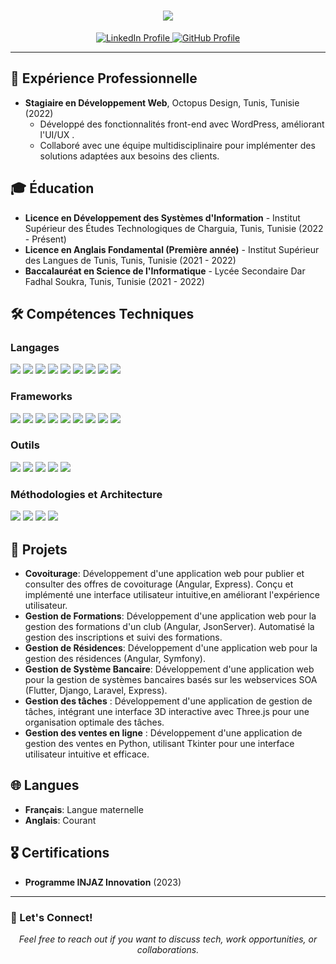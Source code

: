 <h1 align="center">
    <img src="https://readme-typing-svg.herokuapp.com/?font=Righteous&size=35&center=true&vCenter=true&width=500&height=70&duration=4000&color=FF69B4&lines=Bonjour+à+Tous!+👋;+Je+suis+Dhouha+Belakhel!" />
</h1>

<p align="center">
    <a href="https://linkedin.com/in/dhouha-belakhel">
        <img src="https://img.shields.io/badge/LinkedIn-Dhouha%20Belakhel-blue?logo=linkedin&style=flat-square" alt="LinkedIn Profile" />
    </a>
    <a href="https://github.com/dhouhabelakhel">
        <img src="https://img.shields.io/badge/GitHub-dhouhabelakhel-000?logo=github&style=flat-square" alt="GitHub Profile" />
    </a>
</p>

---

## 💼 Expérience Professionnelle
- **Stagiaire en Développement Web**, Octopus Design, Tunis, Tunisie (2022)
    - Développé des fonctionnalités front-end avec WordPress, améliorant l'UI/UX .
    - Collaboré avec une équipe multidisciplinaire pour implémenter des solutions adaptées aux besoins des clients.

## 🎓 Éducation
- **Licence en Développement des Systèmes d'Information** - Institut Supérieur des Études Technologiques de Charguia, Tunis, Tunisie (2022 - Présent)
- **Licence en Anglais Fondamental (Première année)** - Institut Supérieur des Langues de Tunis, Tunis, Tunisie (2021 - 2022)
- **Baccalauréat en Science de l'Informatique** - Lycée Secondaire Dar Fadhal Soukra, Tunis, Tunisie (2021 - 2022)

## 🛠️ Compétences Techniques

### Langages
<p>
    <img src="https://img.shields.io/badge/Java-ED8B00?style=for-the-badge&logo=java&logoColor=white" />
    <img src="https://img.shields.io/badge/JavaScript-F7DF1E?style=for-the-badge&logo=javascript&logoColor=black" />
    <img src="https://img.shields.io/badge/TypeScript-007ACC?style=for-the-badge&logo=typescript&logoColor=white" />
    <img src="https://img.shields.io/badge/Dart-0175C2?style=for-the-badge&logo=dart&logoColor=white" />
    <img src="https://img.shields.io/badge/HTML5-E34F26?style=for-the-badge&logo=html5&logoColor=white" />
    <img src="https://img.shields.io/badge/CSS3-1572B6?style=for-the-badge&logo=css3&logoColor=white" />
    <img src="https://img.shields.io/badge/PHP-777BB4?style=for-the-badge&logo=php&logoColor=white" />
    <img src="https://img.shields.io/badge/C-00599C?style=for-the-badge&logo=c&logoColor=white" />
    <img src="https://img.shields.io/badge/Python-3776AB?style=for-the-badge&logo=python&logoColor=white" />
</p>

### Frameworks
<p>
    <img src="https://img.shields.io/badge/Flutter-02569B?style=for-the-badge&logo=flutter&logoColor=white" />
    <img src="https://img.shields.io/badge/Angular-DD0031?style=for-the-badge&logo=angular&logoColor=white" />
    <img src="https://img.shields.io/badge/Spring-6DB33F?style=for-the-badge&logo=spring&logoColor=white" />
    <img src="https://img.shields.io/badge/Laravel-FF2D20?style=for-the-badge&logo=laravel&logoColor=white" />
    <img src="https://img.shields.io/badge/Symfony-000000?style=for-the-badge&logo=symfony&logoColor=white" />
    <img src="https://img.shields.io/badge/Django-092E20?style=for-the-badge&logo=django&logoColor=white" />
    <img src="https://img.shields.io/badge/Express-000000?style=for-the-badge&logo=express&logoColor=white" />
    <img src="https://img.shields.io/badge/Android-3DDC84?style=for-the-badge&logo=android&logoColor=white" />
     <img src="https://img.shields.io/badge/ThreeJs-000000?style=for-the-badge&logo=three.js&logoColor=white" />


</p>

### Outils
<p>
    <img src="https://img.shields.io/badge/Git-F05032?style=for-the-badge&logo=git&logoColor=white" />
    <img src="https://img.shields.io/badge/LaTeX-008080?style=for-the-badge&logo=latex&logoColor=white" />
    <img src="https://img.shields.io/badge/SoapUI-0C4A6E?style=for-the-badge&logo=soapui&logoColor=white" />
    <img src="https://img.shields.io/badge/Postman-FF6C37?style=for-the-badge&logo=postman&logoColor=white" />
    <img src="https://img.shields.io/badge/WordPress-21759B?style=for-the-badge&logo=wordpress&logoColor=white" />
</p>

### Méthodologies et Architecture <p> <img src="https://img.shields.io/badge/Agile-0077B5?style=for-the-badge&logo=agile&logoColor=white" /> <img src="https://img.shields.io/badge/MVC-00599C?style=for-the-badge&logo=mvc&logoColor=white" /> <img src="https://img.shields.io/badge/Microservices-FF2D20?style=for-the-badge&logo=microservices&logoColor=white" /> <img src="https://img.shields.io/badge/SOA-6DB33F?style=for-the-badge&logo=soa&logoColor=white" />

## 📂 Projets
- **Covoiturage**: Développement d'une application web pour publier et consulter des offres de covoiturage (Angular, Express). Conçu et implémenté une interface utilisateur intuitive,en améliorant l'expérience utilisateur.
- **Gestion de Formations**: Développement d'une application web pour la gestion des formations d'un club (Angular, JsonServer). Automatisé la gestion des inscriptions et suivi des formations.
- **Gestion de Résidences**: Développement d'une application web pour la gestion des résidences (Angular, Symfony).
- **Gestion de Système Bancaire**: Développement d'une application web pour la gestion de systèmes bancaires basés sur les webservices SOA (Flutter, Django, Laravel, Express).
- **Gestion des tâches** : Développement d'une application de gestion de tâches, intégrant une interface 3D interactive avec Three.js pour une organisation optimale des tâches.
- **Gestion des ventes en ligne** : Développement d'une application de gestion des ventes en Python, utilisant Tkinter pour une interface utilisateur intuitive et efficace.
## 🌐 Langues
- **Français**: Langue maternelle
- **Anglais**: Courant

## 🎖 Certifications
- **Programme INJAZ Innovation** (2023)

---

### 🌟 Let's Connect!
<p align="center">
    <em>Feel free to reach out if you want to discuss tech, work opportunities, or collaborations.</em>
</p>

